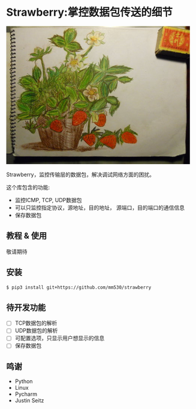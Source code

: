 # Strawberry:掌控数据包传送的细节
![](https://github.com/mm530/strawberry/raw/master/logo.jpg)

Strawberry，监控传输层的数据包，解决调试网络方面的困扰。

这个库包含的功能:
* 监控ICMP, TCP, UDP数据包
* 可以只监控指定协议，源地址，目的地址， 源端口，目的端口的通信信息
* 保存数据包

## 教程 & 使用
敬请期待

## 安装
```bash
$ pip3 install git+https://github.com/mm530/strawberry
```

## 待开发功能
- [ ] TCP数据包的解析
- [ ] UDP数据包的解析
- [ ] 可配置选项，只显示用户想显示的信息
- [ ] 保存数据包

## 鸣谢
* Python
* Linux
* Pycharm
* Justin Seitz